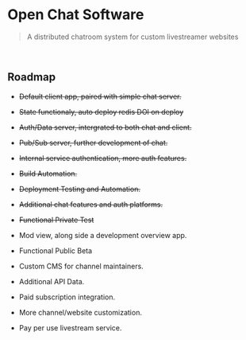# Open Chat Software

> A distributed chatroom system for custom livestreamer websites

<br>

## Roadmap

* ~~Default client app, paired with simple chat server.~~
* ~~State functionaly, auto deploy redis DOI on deploy~~
* ~~Auth/Data server, intergrated to both chat and client.~~
* ~~Pub/Sub server, further development of chat.~~
* ~~Internal service authentication, more auth features.~~
* ~~Build Automation.~~
* ~~Deployment Testing and Automation.~~
* ~~Additional chat features and auth platforms.~~
* ~~Functional Private Test~~
* Mod view, along side a development overview app.
* Functional Public Beta
* Custom CMS for channel maintainers.
* Additional API Data.
* Paid subscription integration.
* More channel/website customization.

* Pay per use livestream service.